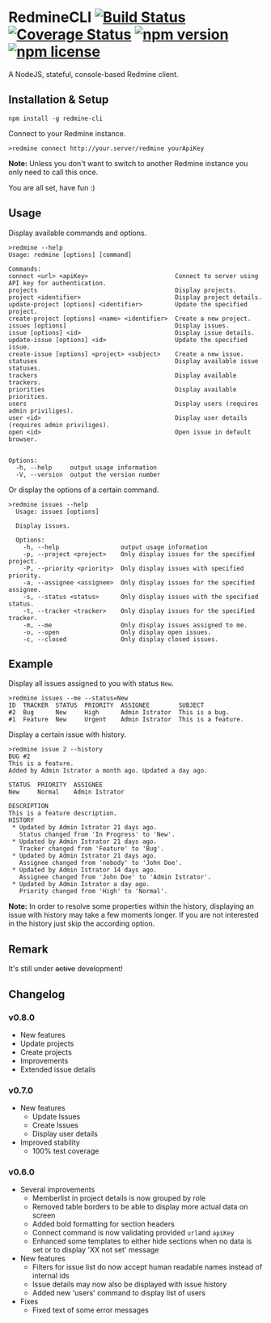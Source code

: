 # RedmineCLI [![Build Status](https://travis-ci.org/a11n/RedmineCLI.svg)](https://travis-ci.org/a11n/RedmineCLI) [![Coverage Status](https://coveralls.io/repos/a11n/RedmineCLI/badge.svg)](https://coveralls.io/r/a11n/RedmineCLI) [![npm version](http://img.shields.io/npm/v/redmine-cli.svg?style=flat)](https://www.npmjs.com/package/redmine-cli) [![npm license](https://img.shields.io/npm/l/redmine-cli.svg)](https://www.npmjs.com/package/redmine-cli)
A NodeJS, stateful, console-based Redmine client.

## Installation & Setup
```shell
npm install -g redmine-cli
```
Connect to your Redmine instance.
```shell
>redmine connect http://your.server/redmine yourApiKey
```
**Note:** Unless you don't want to switch to another Redmine instance you only need to call this once.

You are all set, have fun :)

## Usage
Display available commands and options.
```shell
>redmine --help
Usage: redmine [options] [command]

Commands:
connect <url> <apiKey>                        Connect to server using API key for authentication.
projects                                      Display projects.
project <identifier>                          Display project details.
update-project [options] <identifier>         Update the specified project.
create-project [options] <name> <identifier>  Create a new project.
issues [options]                              Display issues.
issue [options] <id>                          Display issue details.
update-issue [options] <id>                   Update the specified issue.
create-issue [options] <project> <subject>    Create a new issue.
statuses                                      Display available issue statuses.
trackers                                      Display available trackers.
priorities                                    Display available priorities.
users                                         Display users (requires admin priviliges).
user <id>                                     Display user details (requires admin priviliges).
open <id>                                     Open issue in default browser.


Options:
  -h, --help     output usage information
  -V, --version  output the version number
```

Or display the options of a certain command.
```shell
>redmine issues --help
  Usage: issues [options]

  Display issues.

  Options:
    -h, --help                 output usage information
    -p, --project <project>    Only display issues for the specified project.
    -P, --priority <priority>  Only display issues with specified priority.
    -a, --assignee <assignee>  Only display issues for the specified assignee.
    -s, --status <status>      Only display issues with the specified status.
    -t, --tracker <tracker>    Only display issues for the specified tracker.
    -m, --me                   Only display issues assigned to me.
    -o, --open                 Only display open issues.
    -c, --closed               Only display closed issues.
```

## Example
Display all issues assigned to you with status `New`.
```shell
>redmine issues --me --status=New
ID  TRACKER  STATUS  PRIORITY  ASSIGNEE        SUBJECT
#2  Bug      New     High      Admin Istrator  This is a bug.
#1  Feature  New     Urgent    Admin Istrator  This is a feature.
```

Display a certain issue with history.
```shell
>redmine issue 2 --history
BUG #2
This is a feature.
Added by Admin Istrator a month ago. Updated a day ago.

STATUS  PRIORITY  ASSIGNEE
New     Normal    Admin Istrator

DESCRIPTION
This is a feature description.
HISTORY
 * Updated by Admin Istrator 21 days ago.
   Status changed from 'In Progress' to 'New'.
 * Updated by Admin Istrator 21 days ago.
   Tracker changed from 'Feature' to 'Bug'.
 * Updated by Admin Istrator 21 days ago.
   Assignee changed from 'nobody' to 'John Doe'.
 * Updated by Admin Istrator 14 days ago.
   Assignee changed from 'John Doe' to 'Admin Istrator'.
 * Updated by Admin Istrator a day ago.
   Priority changed from 'High' to 'Normal'.
```
**Note:** In order to resolve some properties within the history, displaying an issue with history may take a few moments longer. If you are not interested in the history just skip the according option.

## Remark
It's still under ~~active~~ development!

## Changelog
### v0.8.0
* New features
 * Update projects
 * Create projects
* Improvements
 * Extended issue details

### v0.7.0
* New features
  * Update Issues
  * Create Issues
  * Display user details
* Improved stability
  * 100% test coverage

### v0.6.0
* Several improvements
  * Memberlist in project details is now grouped by role
  * Removed table borders to be able to display more actual data on screen
  * Added bold formatting for section headers
  * Connect command is now validating provided `url`and `apiKey`
  * Enhanced some templates to either hide sections when no data is set or to display 'XX not set' message
* New features
  * Filters for issue list do now accept human readable names instead of internal ids
  * Issue details may now also be displayed with issue history
  * Added new 'users' command to display list of users
* Fixes
  * Fixed text of some error messages
